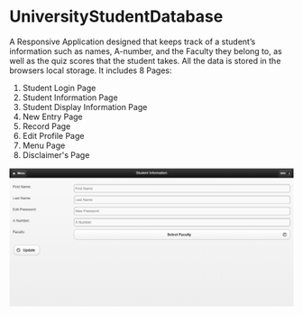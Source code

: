 # UniversityStudentDatabase
A Responsive Application designed that keeps track of a student’s information such as names, A-number, and the Faculty 
they belong to, as well as the quiz scores that the student takes. All the data is stored in the browsers local storage.
It includes 8 Pages:
1. Student Login Page
2. Student Information Page
3. Student Display Information Page
4. New Entry Page
5. Record Page
6. Edit Profile Page
7. Menu Page
8. Disclaimer's Page

![](https://github.com/meghanachillal/UniversityStudentDatabase/blob/master/images/StudentInfoPage.PNG)
